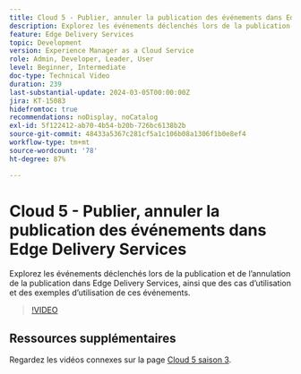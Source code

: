 ```yaml
---
title: Cloud 5 - Publier, annuler la publication des événements dans Edge Delivery Services
description: Explorez les événements déclenchés lors de la publication et de l’annulation de la publication dans Edge Delivery Services, ainsi que des cas d’utilisation et des exemples d’utilisation de ces événements.
feature: Edge Delivery Services
topic: Development
version: Experience Manager as a Cloud Service
role: Admin, Developer, Leader, User
level: Beginner, Intermediate
doc-type: Technical Video
duration: 239
last-substantial-update: 2024-03-05T00:00:00Z
jira: KT-15083
hidefromtoc: true
recommendations: noDisplay, noCatalog
exl-id: 5f122412-ab70-4b54-b20b-726bc6138b2b
source-git-commit: 48433a5367c281cf5a1c106b08a1306f1b0e8ef4
workflow-type: tm+mt
source-wordcount: '78'
ht-degree: 87%

---
```


# Cloud 5 - Publier, annuler la publication des événements dans Edge Delivery Services

Explorez les événements déclenchés lors de la publication et de l’annulation de la publication dans Edge Delivery Services, ainsi que des cas d’utilisation et des exemples d’utilisation de ces événements.

>[!VIDEO](https://video.tv.adobe.com/v/3446658?learn=on&captions=fre_fr)

## Ressources supplémentaires

Regardez les vidéos connexes sur la page [Cloud 5 saison 3](../cloud5-season-3.md).
